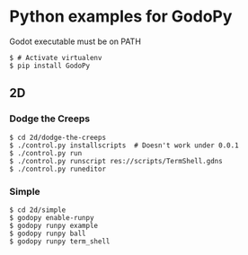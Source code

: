 # Python examples for GodoPy

Godot executable must be on PATH

```
$ # Activate virtualenv
$ pip install GodoPy
```

## 2D

### Dodge the Creeps

```
$ cd 2d/dodge-the-creeps
$ ./control.py installscripts  # Doesn't work under 0.0.1
$ ./control.py run
$ ./control.py runscript res://scripts/TermShell.gdns
$ ./control.py runeditor
```

### Simple

```
$ cd 2d/simple
$ godopy enable-runpy
$ godopy runpy example
$ godopy runpy ball
$ godopy runpy term_shell
```
